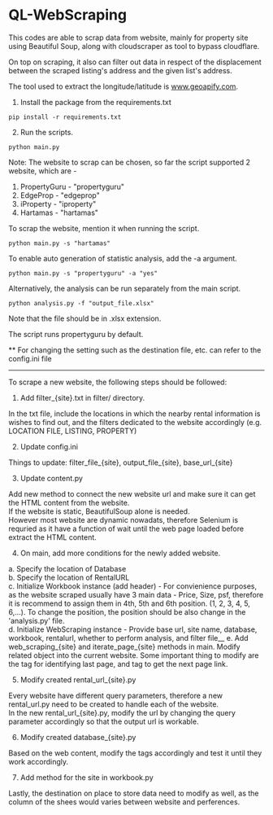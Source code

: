 # QL-WebScraping
This codes are able to scrap data from website, mainly for property site using Beautiful Soup, along with cloudscraper as tool to bypass cloudflare.

On top on scraping, it also can filter out data in respect of the displacement between the scraped listing's address and the given list's address.

The tool used to extract the longitude/latitude is www.geoapify.com.

1. Install the package from the requirements.txt

```
pip install -r requirements.txt
```

2. Run the scripts.

```
python main.py
```

Note: The website to scrap can be chosen, so far the script supported 2 website, which are - 
1. PropertyGuru - "propertyguru"
2. EdgeProp - "edgeprop"
3. iProperty - "iproperty"
4. Hartamas - "hartamas"

To scrap the website, mention it when running the script.

```
python main.py -s "hartamas"
```

To enable auto generation of statistic analysis, add the -a argument.

```
python main.py -s "propertyguru" -a "yes"
```
Alternatively, the analysis can be run separately from the main script.
```
python analysis.py -f "output_file.xlsx"
```
Note that the file should be in .xlsx extension.

The script runs propertyguru by default.

** For changing the setting such as the destination file, etc. can refer to the config.ini file


------------------------------------------------------------------------------------------------

To scrape a new website, the following steps should be followed:

1. Add filter_{site}.txt in filter/ directory.

In the txt file, include the locations in which the nearby rental information is wishes to find out, and the filters dedicated to the website accordingly (e.g. LOCATION FILE, LISTING, PROPERTY)<br>

2. Update config.ini 

Things to update: filter_file_{site}, output_file_{site}, base_url_{site}<br>

3. Update content.py

Add new method to connect the new website url and make sure it can get the HTML content from the website.<br>
If the website is static, BeautifulSoup alone is needed.<br>
However most website are dynamic nowadats, therefore Selenium is requried as it have a function of wait until the web page loaded before extract the HTML content.<br>

4. On main, add more conditions for the newly added website.

a. Specify the location of Database<br>
b. Specify the location of RentalURL<br>
c. Initialize Workbook instance (add header) - For convienience purposes, as the website scraped usually have 3 main data - Price, Size, psf, therefore it is recommend to assign them in 4th, 5th and 6th position. (1, 2, 3, 4, 5, 6,...). To change the position, the position should be also change in the 'analysis.py' file.<br>
d. Initialize WebScraping instance - Provide base url, site name, database, workbook, rentalurl, whether to perform analysis, and filter file__
e. Add web_scraping_{site} and iterate_page_{site} methods in main. Modify related object into the current website. Some important thing to modify are the tag for identifying last page, and tag to get the next page link.<br>

5. Modify created rental_url_{site}.py

Every website have different query parameters, therefore a new rental_url.py need to be created to handle each of the website.<br>
In the new rental_url_{site}.py, modify the url by changing the query parameter accordingly so that the output url is workable.<br>

6. Modify created database_{site}.py

Based on the web content, modify the tags accordingly and test it until they work accordingly.<br>

7. Add method for the site in workbook.py

Lastly, the destination on place to store data need to modify as well, as the column of the shees would varies between website and perferences. <br>